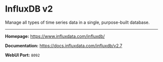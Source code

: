 # InfluxDB v2

Manage all types of time series data in a single, purpose-built database.

---

**Homepage:** https://www.influxdata.com/influxdb/

**Documentation:** https://docs.influxdata.com/influxdb/v2.7

**WebUI Port:** `8092`
